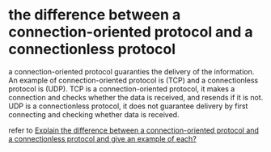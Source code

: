 # the difference between a connection-oriented protocol and a connectionless protocol
a connection-oriented protocol guaranties the delivery of the information.
An example of connection-oriented protocol is (TCP) and a connectionless protocol is (UDP).
TCP is a connection-oriented protocol, it makes a connection and checks whether the data is received, and resends if it is not.
UDP is a connectionless protocol, it does not guarantee delivery by first connecting and checking whether data is received.

refer to
[Explain the difference between a connection-oriented protocol and a connectionless protocol and give an example of each?](https://www.answers.com/Q/Explain_the_difference_between_a_connection-oriented_protocol_and_a_connectionless_protocol_and_give_an_example_of_each?#slide=8)
